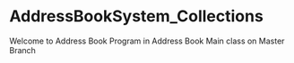 # AddressBookSystem_Collections
Welcome to Address Book Program in Address Book Main class on Master Branch
